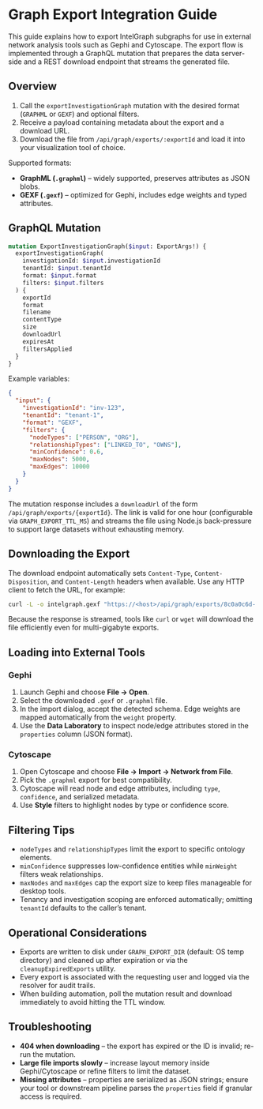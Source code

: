 # Graph Export Integration Guide

This guide explains how to export IntelGraph subgraphs for use in external network analysis tools such as Gephi and Cytoscape. The export flow is implemented through a GraphQL mutation that prepares the data server-side and a REST download endpoint that streams the generated file.

## Overview

1. Call the `exportInvestigationGraph` mutation with the desired format (`GRAPHML` or `GEXF`) and optional filters.
2. Receive a payload containing metadata about the export and a download URL.
3. Download the file from `/api/graph/exports/:exportId` and load it into your visualization tool of choice.

Supported formats:

- **GraphML (`.graphml`)** – widely supported, preserves attributes as JSON blobs.
- **GEXF (`.gexf`)** – optimized for Gephi, includes edge weights and typed attributes.

## GraphQL Mutation

```graphql
mutation ExportInvestigationGraph($input: ExportArgs!) {
  exportInvestigationGraph(
    investigationId: $input.investigationId
    tenantId: $input.tenantId
    format: $input.format
    filters: $input.filters
  ) {
    exportId
    format
    filename
    contentType
    size
    downloadUrl
    expiresAt
    filtersApplied
  }
}
```

Example variables:

```json
{
  "input": {
    "investigationId": "inv-123",
    "tenantId": "tenant-1",
    "format": "GEXF",
    "filters": {
      "nodeTypes": ["PERSON", "ORG"],
      "relationshipTypes": ["LINKED_TO", "OWNS"],
      "minConfidence": 0.6,
      "maxNodes": 5000,
      "maxEdges": 10000
    }
  }
}
```

The mutation response includes a `downloadUrl` of the form `/api/graph/exports/{exportId}`. The link is valid for one hour (configurable via `GRAPH_EXPORT_TTL_MS`) and streams the file using Node.js back-pressure to support large datasets without exhausting memory.

## Downloading the Export

The download endpoint automatically sets `Content-Type`, `Content-Disposition`, and `Content-Length` headers when available. Use any HTTP client to fetch the URL, for example:

```bash
curl -L -o intelgraph.gexf "https://<host>/api/graph/exports/8c0a0c6d-..."
```

Because the response is streamed, tools like `curl` or `wget` will download the file efficiently even for multi-gigabyte exports.

## Loading into External Tools

### Gephi

1. Launch Gephi and choose **File → Open**.
2. Select the downloaded `.gexf` or `.graphml` file.
3. In the import dialog, accept the detected schema. Edge weights are mapped automatically from the `weight` property.
4. Use the **Data Laboratory** to inspect node/edge attributes stored in the `properties` column (JSON format).

### Cytoscape

1. Open Cytoscape and choose **File → Import → Network from File**.
2. Pick the `.graphml` export for best compatibility.
3. Cytoscape will read node and edge attributes, including `type`, `confidence`, and serialized metadata.
4. Use **Style** filters to highlight nodes by type or confidence score.

## Filtering Tips

- `nodeTypes` and `relationshipTypes` limit the export to specific ontology elements.
- `minConfidence` suppresses low-confidence entities while `minWeight` filters weak relationships.
- `maxNodes` and `maxEdges` cap the export size to keep files manageable for desktop tools.
- Tenancy and investigation scoping are enforced automatically; omitting `tenantId` defaults to the caller’s tenant.

## Operational Considerations

- Exports are written to disk under `GRAPH_EXPORT_DIR` (default: OS temp directory) and cleaned up after expiration or via the `cleanupExpiredExports` utility.
- Every export is associated with the requesting user and logged via the resolver for audit trails.
- When building automation, poll the mutation result and download immediately to avoid hitting the TTL window.

## Troubleshooting

- **404 when downloading** – the export has expired or the ID is invalid; re-run the mutation.
- **Large file imports slowly** – increase layout memory inside Gephi/Cytoscape or refine filters to limit the dataset.
- **Missing attributes** – properties are serialized as JSON strings; ensure your tool or downstream pipeline parses the `properties` field if granular access is required.
